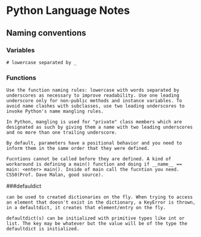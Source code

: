 # Python Language Notes

## Naming conventions

### Variables

    # lowercase separated by _

### Functions

    Use the function naming rules: lowercase with words separated by underscores as necessary to improve readability. Use one leading underscore only for non-public methods and instance variables. To avoid name clashes with subclasses, use two leading underscores to invoke Python's name mangling rules.

    In Python, mangling is used for "private" class members which are designated as such by giving them a name with two leading underscores and no more than one trailing underscore.

    By default, parameters have a positional behavior and you need to inform them in the same order that they were defined.

    Fucntions cannot be called before they are defined. A kind of workaround is defining a main() function and doing if __name__ == main: <enter> main(). Inside of main call the fucntion you need. CS50(Prof. Dave Malan, good source).

###defauldict
    
    can be used to created dictionaries on the fly. When trying to access an element that doesn't exist in the dictionary, a KeyError is thrown, in a defaultdict, it creates that element/entry on the fly.

    defaultdict(s) can be initialized with primitive types like int or list. The key may be whatever but the value will be of the type the defaultdict is initialized.